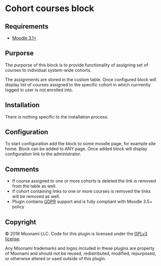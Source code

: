 # Cohort courses block

## Requirements

* [Moodle 3.1+][moodle-31]

## Purporse

The purporse of this block is to provide functionality of assigning 
set of courses to individual system-wide cohorts.

The assignments are stored in the custom table.
Once configured block will display list of courses assigned to the specific cohort in which currrently 
logged in user is not enrolled into.

## Installation

There is nothing specific to the installation process.

## Configuration

To start configuration add the block to some moodle page, for example site home. Block can be added to ANY page.
Once added block will display configuration link to the administrator. 

## Comments

* If course assigned to one or more cohorts is deleted the link is removed from the table as well.
* If cohort containing links to one or more courses is removed the links will be removed as well.
* Plugin contains [GDPR][moodle-gdpr] support and is fully compliant with Moodle 3.5+ policy

## Copyright

&copy; 2018 Moonami LLC.  Code for this plugin is licensed under the [GPLv3 license][GPLv3].

Any Moonami trademarks and logos included in these plugins are property of Moonami and should not be reused,
redistributed, modified, repurposed, or otherwise altered or used outside of this plugin.

[moodle-31]: https://docs.moodle.org/dev/Moodle_3.1_release_notes "Moodle 3.1 Release Notes"
[GPLv3]: http://www.gnu.org/licenses/gpl-3.0.html "GNU General Public License"
[moodle-gdpr]: https://docs.moodle.org/35/en/GDPR "GDPR MoodleDocs"